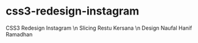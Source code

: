 # css3-redesign-instagram
CSS3 Redesign Instagram
\n Slicing Restu Kersana
\n Design  Naufal Hanif Ramadhan
